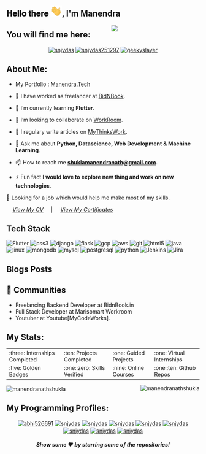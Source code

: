 <h1 align="center"><h2> 𝐇𝐞𝐥𝐥𝐨 𝐭𝐡𝐞𝐫𝐞 <img src="https://raw.githubusercontent.com/ABSphreak/ABSphreak/master/gifs/Hi.gif" width="30px">, I'm Manendra</h1>

 
<img align='right' src="https://media.giphy.com/media/M9gbBd9nbDrOTu1Mqx/giphy.gif" width="230"> 
 
## You will find me here:
<p align="center">
 <a href="https://www.linkedin.com/in/manendra-nath-s-5b5663170/" target="blank"><img align="center" src="https://www.vectorlogo.zone/logos/linkedin/linkedin-icon.svg" alt="snjydas" height="40" width="30" /></a>
<a href="https://www.facebook.com/profile.php?id=100005642252090" target="blank"><img align="center" src="https://cdn.jsdelivr.net/npm/simple-icons@3.0.1/icons/facebook.svg" alt="snjydas251297" height="30" width="40" /></a>
<a href="https://instagram.com/_abhishek__pandey___" target="blank"><img align="center" src="https://www.vectorlogo.zone/logos/instagram/instagram-icon.svg" alt="geekyslayer" height="30" width="40" /></a>

</p>

## About Me:
-  My Portfolio : [Manendra.Tech](https://manendra.tech/)
 
- 🔭 I have worked as freelancer at [BidNBook](https://bidnbook.in/).

- 🌱 I’m currently learning **Flutter**.

- 👯 I’m looking to collaborate on [WorkRoom](https://workroomapp.herokuapp.com/).

- 📝 I regulary write articles on [MyThinksWork](https://mythingswork.herokuapp.com/).

- 💬 Ask me about **Python, Datascience, Web Development & Machine Learning**.

- 📫 How to reach me **shuklamanendranath@gmail.com**.

- ⚡ Fun fact **I would love to explore new thing and work on new technologies**.

🤔 Looking for a job which would help me make most of my skills.

&nbsp; &nbsp; *[View My CV](https://www.linkedin.com/in/manendra-nath-s-5b5663170/)*
&nbsp; &nbsp; |  &nbsp; &nbsp; *[View My Certificates](https://www.linkedin.com/in/manendra-nath-s-5b5663170/)*
<br />

## Tech Stack

<p align="left"><img src="https://img.icons8.com/color/452/flutter.png" alt="Flutter" width="40" height="40"/> 

 <img src="https://img.icons8.com/external-flaticons-lineal-color-flat-icons/344/external-css-mobile-app-development-flaticons-lineal-color-flat-icons.png" alt="css3" width="40" height="40"/> 
 <img src="https://img.icons8.com/color/344/django.png" alt="django" width="40" height="40"/> 
 <img src="https://www.vectorlogo.zone/logos/pocoo_flask/pocoo_flask-icon.svg" alt="flask" width="40" height="40"/>
 <img src="https://img.icons8.com/color/344/google-cloud-platform.png" alt="gcp" width="40" height="40"/>
 <img src="https://img.icons8.com/color/344/amazon-web-services.png" alt="aws" width="40" height="40"/>

 <img src="https://img.icons8.com/color/344/git.png" alt="git" width="40" height="40"/> 
 <img src="https://img.icons8.com/external-flaticons-lineal-color-flat-icons/344/external-html-mobile-app-development-flaticons-lineal-color-flat-icons-4.png" alt="html5" width="40" height="40"/> 
 <img src="https://img.icons8.com/color/344/java-coffee-cup-logo--v1.png" alt="java" width="40" height="40"/> 
 <img src="https://img.icons8.com/color/344/ubuntu--v1.png" alt="linux" width="40" height="40"/>
 <img src="https://img.icons8.com/color/344/mongodb.png" alt="mongodb" width="40" height="40"/> 
 <img src="https://img.icons8.com/color/344/mysql-logo.png" alt="mysql" width="40" height="40"/>
 <img src="https://img.icons8.com/color/344/postgreesql.png" alt="postgresql" width="40" height="40"/> 
 <img src="https://img.icons8.com/color/344/python--v1.png" alt="python" width="40" height="40"/> 
 <img src="https://img.icons8.com/color/344/jenkins.png" alt="Jenkins" width="40" height="40"/>
  <img src="https://img.icons8.com/color/344/jira.png" alt="Jira" width="40" height="40"/>
 </p>

 

## Blogs Posts

<!-- BLOG-POST-LIST:START -->
<!-- BLOG-POST-LIST:END -->


## 👯 Communities
* Freelancing Backend Developer at BidnBook.in
* Full Stack Developer at Marisomart Workroom
* Youtuber at Youtube[MyCodeWorks].

## My Stats:

<table>
  <tr>
    <td> :three: Internships Completed </td>
    <td> :ten: Projects Completed </td>
    <td>  :one: Guided Projects  </td>
    <td>  :one: Virtual Internships </td>
  </tr>
  <tr>
    <td>  :five: Golden Badges  </td>
    <td>  :one::zero: Skills Verified </td>
    <td>  :nine: Online Courses  </td>
    <td>  :one::ten: Github Repos </td>
  </tr>
</table>
<p><img align="right" src="https://github-readme-stats.vercel.app/api/top-langs/?username=manendranathshukla&theme=graywhite&layout=compact&hide=html" alt="manendranathshukla" /></p>
<p><img align="center" src="https://github-readme-stats.vercel.app/api?username=manendranathshukla&theme=graywhite&show_icons=true" alt="manendranathshukla" /></p>


## My Programming Profiles:

<p align="center">
<a href="https://dev.to/abhi526691" target="blank"><img align="center" src="https://cdn.jsdelivr.net/npm/simple-icons@3.0.1/icons/dev-dot-to.svg" alt="abhi526691" height="30" width="30" /></a>
<a href="https://www.kaggle.com/abhi526691" target="blank"><img align="center" src="https://cdn.jsdelivr.net/npm/simple-icons@3.0.1/icons/kaggle.svg" alt="snjydas" height="30" width="30" /></a>
<a href="https://www.codechef.com/abhi10548" target="blank"><img align="center" src="https://cdn.jsdelivr.net/npm/simple-icons@3.1.0/icons/codechef.svg" alt="snjydas" height="30" width="30" /></a>
<a href="https://www.hackerrank.com/abhi10548" target="blank"><img align="center" src="https://cdn.jsdelivr.net/npm/simple-icons@3.0.1/icons/hackerrank.svg" alt="snjydas" height="30" width="30" /></a>
<a href="https://www.codeforces.com/abhi10548" target="blank"><img align="center" src="https://cdn.jsdelivr.net/npm/simple-icons@3.0.1/icons/codeforces.svg" alt="snjydas" height="30" width="30" /></a>
<a href="https://www.leetcode.com/abhi10548" target="blank"><img align="center" src="https://cdn.jsdelivr.net/npm/simple-icons@3.0.1/icons/leetcode.svg" alt="snjydas" height="30" width="30" /></a>
<a href="https://www.hackerearth.com/abhi10548" target="blank"><img align="center" src="https://cdn.jsdelivr.net/npm/simple-icons@3.0.1/icons/hackerearth.svg" alt="snjydas" height="30" width="30" /></a>
<a href="https://www.geeksforgeeks.com/abhi10548" target="blank"><img align="center" src="https://cdn.jsdelivr.net/npm/simple-icons@3.0.1/icons/geeksforgeeks.svg" alt="snjydas" height="30" width="30" /></a>
<a href="https://www.topcoder.com/abhi10548" target="blank"><img align="center" src="https://cdn.jsdelivr.net/npm/simple-icons@3.0.1/icons/topcoder.svg" alt="snjydas" height="30" width="30" /></a>
</p>

<div align="center">

##### Show some ❤️ by starring some of the repositories!

</div>
